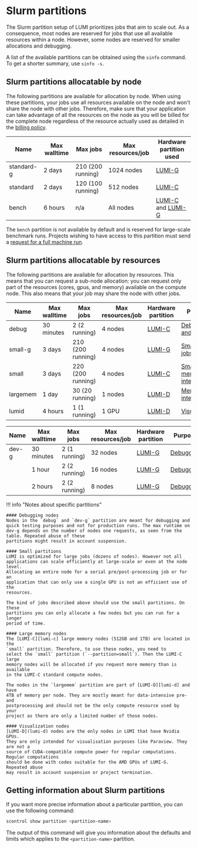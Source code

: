 # Slurm partitions

[lumi-c]: ../../hardware/lumic.md
[lumi-g]: ../../hardware/lumig.md
[lumi-d]: ../../hardware/lumid.md
[herorun]: ./hero-runs.md

The Slurm partition setup of LUMI prioritizes jobs that aim to scale out.
As a consequence, most nodes are reserved for jobs that use all available resources
within a node.
However, some nodes are reserved for smaller allocations and debugging.

A list of the available partitions can be obtained using the `sinfo` command.
To get a shorter summary, use `sinfo -s`.

## Slurm partitions allocatable by node

The following partitions are available for allocation by node. When using
these partitions, your jobs use all resources available on the node and won't
share the node with other jobs. Therefore, make sure that your application can
take advantage of all the resources on the node as you will be billed for the
complete node regardless of the resource actually used as detailed in the
[billing policy](../../runjobs/lumi_env/billing.md).

| Name           | Max walltime | Max jobs          | Max resources/job | Hardware<br>partition<br>used         |
| -------------- | ------------ | ----------------- | ----------------- | --------------------------------------|
| standard-g     | 2 days       | 210 (200 running) | 1024 nodes        | [LUMI-G][lumi-g]                      |
| standard       | 2 days       | 120 (100 running) |  512 nodes        | [LUMI-C][lumi-c]                      |
| bench          | 6 hours      | n/a               |  All nodes        | [LUMI-C][lumi-c] and [LUMI-G][lumi-g] |

The `bench` partition is not available by default and is reserved for
large-scale benchmark runs. Projects wishing to have access to this partition
must send a [request for a full machine run][herorun].

## Slurm partitions allocatable by resources

The following partitions are available for allocation by resources. This means
that you can request a sub-node allocation: you can request only part of the
resources (cores, gpus, and memory) available on the compute node. This also means
that your job may share the node with other jobs.

| Name     | Max walltime | Max jobs                | Max resources/job  | Hardware partition | Purpose                                                                  |
| -------- | ------------ | ----------------------- | ------------------ | ------------------ | ------------------------------------------------------------------------ |
| debug    | 30 minutes   |   2 (2 running)         |  4 nodes           | [LUMI-C][lumi-c]   | [Debugging and testing](#debugging-nodes)                                |
| small-g  | 3 days       | 210 (200 running)       |  4 nodes           | [LUMI-G][lumi-g]   | [Small GPU jobs](#small-partitions)                                      | 
| small    | 3 days       | 220 (200 running)       |  4 nodes           | [LUMI-C][lumi-c]   | [Small](#small-partitions) or [memory intense](#large-memory-nodes) jobs |
| largemem | 1 day        |  30 (20 running)        |  1 nodes           | [LUMI-D][lumi-d]   | [Memory intense jobs](#large-memory-nodes)                               |
| lumid    | 4 hours      |   1 (1 running)         |  1 GPU             | [LUMI-D][lumi-d]   | [Visualisation](#visualization-nodes)                                    |

| Name     | Max walltime | Max jobs                | Max resources/job  | Hardware partition | Purpose                                                                  |
| -------- | ------------ | ----------------------- | ------------------ | ------------------ | ------------------------------------------------------------------------ |
| dev-g    | 30 minutes   |   2 (1 running)         | 32 nodes           | [LUMI-G][lumi-g]   | [Debugging](#debugging-nodes)                                            |
|          | 1 hour       |   2 (2 running)         | 16 nodes           | [LUMI-G][lumi-g]   | [Debugging](#debugging-nodes)                                            |
|          | 2 hours      |   2 (2 running)         | 8 nodes            | [LUMI-G][lumi-g]   | [Debugging](#debugging-nodes)                                            |


!!! info "Notes about specific partitions"

    #### Debugging nodes
    Nodes in the `debug` and `dev-g` partition are meant for debugging and
    quick testing purposes and not for production runs. The max runtime on dev-g depends on the number of nodes one requests, as seen from the table. Repeated abuse of these
    partitions might result in account suspension.

    #### Small partitions
    LUMI is optimized for large jobs (dozens of nodes). However not all 
    applications can scale efficiently at large-scale or even at the node level. 
    Allocating an entire node for a serial pre/post-processing job or for an 
    application that can only use a single GPU is not an efficient use of the
    resources.
        
    The kind of jobs described above should use the small partitions. On these
    partitions you can only allocate a few nodes but you can run for a longer
    period of time.

    #### Large memory nodes
    The [LUMI-C][lumi-c] large memory nodes (512GB and 1TB) are located in the
    `small` partition. Therefore, to use these nodes, you need to
    select the `small` partition (`--partition=small`). Then the LUMI-C large
    memory nodes will be allocated if you request more memory than is available
    in the LUMI-C standard compute nodes.
 
    The nodes in the `largemem` partition are part of [LUMI-D][lumi-d] and have
    4TB of memory per node. They are mostly meant for data-intensive pre- and 
    postprocessing and should not be the only compute resource used by your
    project as there are only a limited number of those nodes.

    #### Visualization nodes
    [LUMI-D](lumi-d) nodes are the only nodes in LUMI that have Nvidia GPUs.
    They are only intended for visualisation purposes like Paraview. They are not a 
    source of CUDA-compatible compute power for regular computations. Regular computations
    should be done with codes suitable for the AMD GPUs of LUMI-G. Repeated abuse 
    may result in account suspension or project termination.


## Getting information about Slurm partitions

If you want more precise information about a particular partition, you can use
the following command:

```bash
scontrol show partition <partition-name>
```

The output of this command will give you information about the defaults and
limits which applies to the `<partition-name>` partition.
